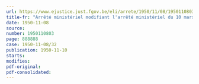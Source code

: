 ```yaml
---
url: https://www.ejustice.just.fgov.be/eli/arrete/1950/11/08/1950110803/justel
title-fr: "Arrêté ministériel modifiant l'arrêté ministériel du 10 mars 1947 réadaptant les prix de l'énergie électrique (abrogé par AM 29-06-1951, art. 2)"
date: 1950-11-08
source:
number: 1950110803
page: 888888
case: 1950-11-08/32
publication: 1950-11-10
starts:
modifies:
pdf-original:
pdf-consolidated:
---
```


